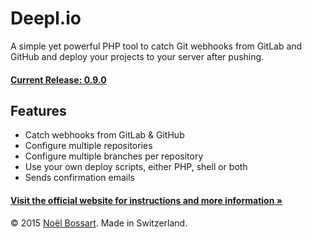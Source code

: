 # Deepl.io

A simple yet powerful PHP tool to catch Git webhooks from GitLab and GitHub and deploy your projects to your server after pushing.

#### [Current Release: 0.9.0](https://github.com/noelboss/deepl.io/archive/0.9.0.zip)

## Features

* Catch webhooks from GitLab & GitHub
* Configure multiple repositories
* Configure multiple branches per repository
* Use your own deploy scripts, either PHP, shell or both
* Sends confirmation emails

#### [Visit the official website for instructions and more information »](http://deepl.io)

© 2015 [Noël Bossart](http://noelboss.com). Made in Switzerland.
